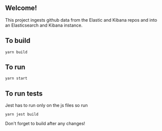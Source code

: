 ## Welcome!

This project ingests github data from the Elastic and Kibana repos and into an Elasticsearch and Kibana instance.

## To build

```
yarn build
```

## To run

```
yarn start
```

## To run tests

Jest has to run only on the js files so run

```
yarn jest build
```

Don't forget to build after any changes!